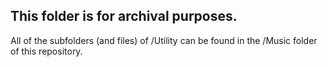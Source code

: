 ## This folder is for archival purposes.

All of the subfolders (and files) of /Utility can be found in the /Music folder of this repository.
